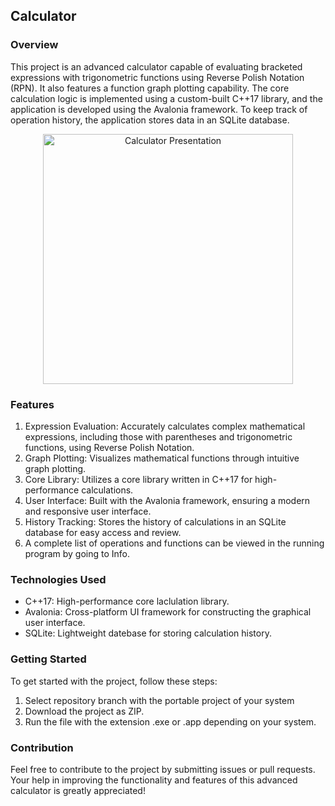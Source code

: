## Calculator<br>

### Overview<br>
This project is an advanced calculator capable of evaluating bracketed expressions with trigonometric functions using Reverse Polish Notation (RPN). It also features a function graph plotting capability. The core calculation logic is implemented using a custom-built C++17 library, and the application is developed using the Avalonia framework. To keep track of operation history, the application stores data in an SQLite database.<br>

<p align="center">
  <img src="calc_presentation.gif" alt="Calculator Presentation" width="400">
</p>

### Features
1. Expression Evaluation: Accurately calculates complex mathematical expressions, including those with parentheses and trigonometric functions, using Reverse Polish Notation.<br>
1. Graph Plotting: Visualizes mathematical functions through intuitive graph plotting.<br>
1. Core Library: Utilizes a core library written in C++17 for high-performance calculations.<br>
1. User Interface: Built with the Avalonia framework, ensuring a modern and responsive user interface.<br>
1. History Tracking: Stores the history of calculations in an SQLite database for easy access and review.<br>
1. A complete list of operations and functions can be viewed in the running program by going to Info.<br>

### Technologies Used
- C++17: High-performance core laclulation library.
- Avalonia: Cross-platform UI framework for constructing the graphical user interface.
- SQLite: Lightweight datebase for storing calculation history.

### Getting Started
To get started with the project, follow these steps:
1. Select repository branch with the portable project of your system<br>
2. Download the project as ZIP.
3. Run the file with the extension .exe or .app depending on your system.

### Contribution
Feel free to contribute to the project by submitting issues or pull requests. Your help in improving the functionality and features of this advanced calculator is greatly appreciated!
